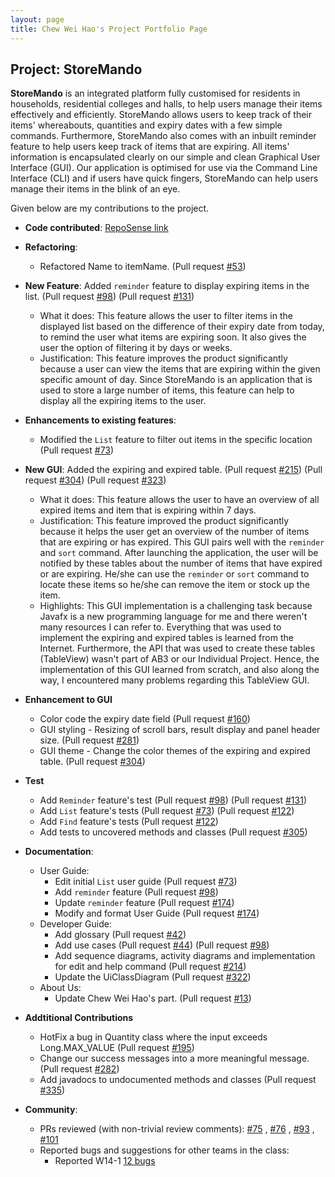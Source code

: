```yaml
---
layout: page
title: Chew Wei Hao's Project Portfolio Page
---
```


## Project: StoreMando

**StoreMando** is an integrated platform fully customised for residents in households, residential colleges and halls,
to help users manage their items effectively and efficiently. StoreMando allows users to keep track of their items'
whereabouts, quantities and expiry dates with a few simple commands. Furthermore, StoreMando also comes with an inbuilt
reminder feature to help users keep track of items that are expiring. All items' information is encapsulated clearly on
our simple and clean Graphical User Interface (GUI). Our application is optimised for use via the Command Line
Interface (CLI) and if users have quick fingers, StoreMando can help users manage their items in the blink of an eye.

Given below are my contributions to the project.

* **Code
  contributed**: [RepoSense link](https://nus-cs2103-ay2021s2.github.io/tp-dashboard/?search=&sort=groupTitle&sortWithin=title&since=2021-02-19&timeframe=commit&mergegroup=&groupSelect=groupByRepos&breakdown=false&tabOpen=true&tabType=authorship&zFR=false&tabAuthor=chewwh09&tabRepo=AY2021S2-CS2103T-W10-2%2Ftp%5Bmaster%5D&authorshipIsMergeGroup=false&authorshipFileTypes=docs~functional-code~test-code&authorshipIsBinaryFileTypeChecked=false)

* **Refactoring**:
    * Refactored Name to itemName.
      (Pull request [\#53](https://github.com/AY2021S2-CS2103T-W10-2/tp/pull/53))

* **New Feature**: Added `reminder` feature to display expiring items in the list.
  (Pull request [\#98](https://github.com/AY2021S2-CS2103T-W10-2/tp/pull/98))
  (Pull request [\#131](https://github.com/AY2021S2-CS2103T-W10-2/tp/pull/131))
    * What it does: This feature allows the user to filter items in the displayed list based on the difference of their
      expiry date from today, to remind the user what items are expiring soon. It also gives the user the option of 
      filtering it by days or weeks.
    * Justification: This feature improves the product significantly because a user can view the items that are expiring
      within the given specific amount of day. Since StoreMando is an application that is used to store a large number 
      of items, this feature can help to display all the expiring items to the user.

* **Enhancements to existing features**:
    * Modified the `List` feature to filter out items in the specific location
      (Pull request [\#73](https://github.com/AY2021S2-CS2103T-W10-2/tp/pull/73))
    
* **New GUI**: Added the expiring and expired table.
  (Pull request [\#215](https://github.com/AY2021S2-CS2103T-W10-2/tp/pull/215))
  (Pull request [\#304](https://github.com/AY2021S2-CS2103T-W10-2/tp/pull/304))
  (Pull request [\#323](https://github.com/AY2021S2-CS2103T-W10-2/tp/pull/323))
    * What it does: This feature allows the user to have an overview of all expired items and item that is expiring 
      within 7 days.
    * Justification: This feature improved the product significantly because it helps the user get an overview of the 
      number of items that are expiring or has expired. This GUI pairs well with the `reminder` and `sort` command. 
      After launching the application, the user will be notified by these tables about the number of items that have 
      expired or are expiring. He/she can use the `reminder` or `sort` command to locate these items so he/she can 
      remove the item or stock up the item.
    * Highlights: This GUI implementation is a challenging task because Javafx is a new programming language for me and
      there weren't many resources I can refer to. Everything that was used to implement the expiring and expired tables
      is learned from the Internet. Furthermore, the API that was used to create these tables (TableView) wasn't part of
      AB3 or our Individual Project. Hence, the implementation of this GUI learned from scratch, and also along the way,
      I encountered many problems regarding this TableView GUI.
    
* **Enhancement to GUI**
    * Color code the expiry date field 
      (Pull request [\#160](https://github.com/AY2021S2-CS2103T-W10-2/tp/pull/160))
    * GUI styling - Resizing of scroll bars, result display and panel header size.
      (Pull request [\#281](https://github.com/AY2021S2-CS2103T-W10-2/tp/pull/281))
    * GUI theme - Change the color themes of the expiring and expired table.
      (Pull request [\#304](https://github.com/AY2021S2-CS2103T-W10-2/tp/pull/304))
    
* **Test**
    * Add `Reminder` feature's test
      (Pull request [\#98](https://github.com/AY2021S2-CS2103T-W10-2/tp/pull/98))
      (Pull request [\#131](https://github.com/AY2021S2-CS2103T-W10-2/tp/pull/131))
    * Add `List` feature's tests
      (Pull request [\#73](https://github.com/AY2021S2-CS2103T-W10-2/tp/pull/73))
      (Pull request [\#122](https://github.com/AY2021S2-CS2103T-W10-2/tp/pull/122))
    * Add `Find` feature's tests 
      (Pull request [\#122](https://github.com/AY2021S2-CS2103T-W10-2/tp/pull/122))
    * Add tests to uncovered methods and classes
      (Pull request [\#305](https://github.com/AY2021S2-CS2103T-W10-2/tp/pull/305))
    

* **Documentation**:
    * User Guide:
        * Edit initial `List` user guide 
          (Pull request [\#73](https://github.com/AY2021S2-CS2103T-W10-2/tp/pull/73))
        * Add `reminder` feature 
          (Pull request [\#98](https://github.com/AY2021S2-CS2103T-W10-2/tp/pull/98))
        * Update `reminder` feature 
          (Pull request [\#174](https://github.com/AY2021S2-CS2103T-W10-2/tp/pull/174))
        * Modify and format User Guide 
          (Pull request [\#174](https://github.com/AY2021S2-CS2103T-W10-2/tp/pull/174))
    * Developer Guide:
        * Add glossary
          (Pull request [\#42](https://github.com/AY2021S2-CS2103T-W10-2/tp/pull/42))
        * Add use cases
          (Pull request [\#44](https://github.com/AY2021S2-CS2103T-W10-2/tp/pull/44))
          (Pull request [\#98](https://github.com/AY2021S2-CS2103T-W10-2/tp/pull/98))
        * Add sequence diagrams, activity diagrams and implementation for edit and help command
          (Pull request [\#214](https://github.com/AY2021S2-CS2103T-W10-2/tp/pull/214))
        * Update the UiClassDiagram
          (Pull request [\#322](https://github.com/AY2021S2-CS2103T-W10-2/tp/pull/322))
    * About Us:
        * Update Chew Wei Hao's part. 
          (Pull request [\#13](https://github.com/AY2021S2-CS2103T-W10-2/tp/pull/13))
    
* **Addtitional Contributions**
    * HotFix a bug in Quantity class where the input exceeds Long.MAX_VALUE
      (Pull request [\#195](https://github.com/AY2021S2-CS2103T-W10-2/tp/pull/195))
    * Change our success messages into a more meaningful message.
      (Pull request [\#282](https://github.com/AY2021S2-CS2103T-W10-2/tp/pull/282))
    * Add javadocs to undocumented methods and classes
      (Pull request [\#335](https://github.com/AY2021S2-CS2103T-W10-2/tp/pull/335))

* **Community**:
    * PRs reviewed (with non-trivial review comments): [\#75](https://github.com/AY2021S2-CS2103T-W10-2/tp/pull/75)
      , [\#76](https://github.com/AY2021S2-CS2103T-W10-2/tp/pull/76)
      , [\#93](https://github.com/AY2021S2-CS2103T-W10-2/tp/pull/93)
      , [\#101](https://github.com/AY2021S2-CS2103T-W10-2/tp/pull/101)
    * Reported bugs and suggestions for other teams in the class:
      * Reported W14-1 [12 bugs](https://github.com/chewwh09/ped/issues)
